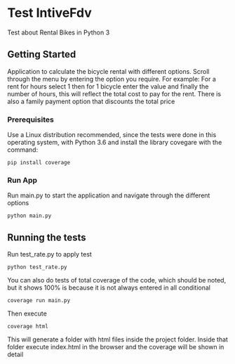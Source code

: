 # Test IntiveFdv

Test about Rental Bikes in Python 3

## Getting Started

Application to calculate the bicycle rental with different options.
Scroll through the menu by entering the option you require.
For example:
For a rent for hours select 1 then for 1 bicycle enter the value and finally the number of hours, this will reflect the total cost to pay for the rent.
There is also a family payment option that discounts the total price

### Prerequisites

Use a Linux distribution recommended, since the tests were done in this operating system, with Python 3.6 and install the library covegare with the command:

```
pip install coverage
```

### Run App

Run main.py to start the application and navigate through the different options

```
python main.py
```

## Running the tests

Run test_rate.py to apply test

```
python test_rate.py
```

You can also do tests of total coverage of the code, which should be noted, but it shows 100% is because it is not always entered in all conditional

```
coverage run main.py
```

Then execute

```
coverage html
```

This will generate a folder with html files inside the project folder. Inside that folder execute index.html in the browser and the coverage will be shown in detail
